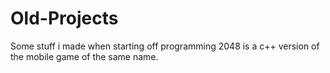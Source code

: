 # Old-Projects
Some stuff i made when starting off programming 
2048 is a c++ version of the mobile game of the same name.
